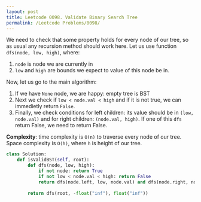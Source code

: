 ```yaml
---
layout: post
title: Leetcode 0098. Validate Binary Search Tree
permalink: /Leetcode Problems/0098/
---
```


We need to check that some property holds for every node of our tree, so as usual any recursion method should work here. Let us use function `dfs(node, low, high)`, where:
1. `node` is node we are currently in
2. `low` and `high` are bounds we expect to value of this node be in.

Now, let us go to the main algorithm:
1. If we have `None` node, we are happy: empty tree is BST
2. Next we check if `low < node.val < high` and if it is not true, we can immedietly return `False`.
3. Finally, we check conditions for left children: its value should be in `(low, node.val)` and for right children: `(node.val, high)`. If one of this `dfs` return False, we need to return False.

**Complexity**: time complexity is `O(n)` to traverse every node of our tree. Space complexity is `O(h)`, where `h` is height of our tree.

```python
class Solution:
    def isValidBST(self, root):
        def dfs(node, low, high):
            if not node: return True
            if not low < node.val < high: return False
            return dfs(node.left, low, node.val) and dfs(node.right, node.val, high)
        
        return dfs(root, -float("inf"), float("inf"))
```
